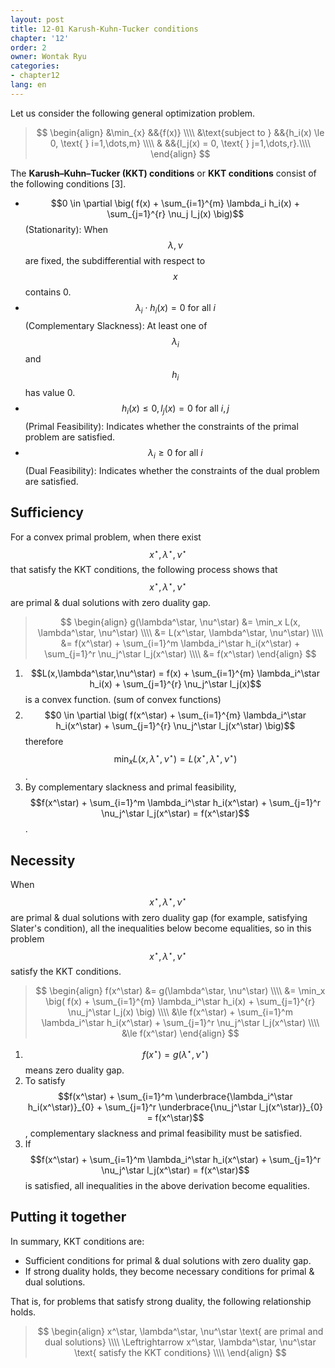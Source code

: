 ```yaml
---
layout: post
title: 12-01 Karush-Kuhn-Tucker conditions
chapter: '12'
order: 2
owner: Wontak Ryu
categories:
- chapter12
lang: en
---
```


<script type="text/x-mathjax-config">
MathJax.Hub.Config({
    displayAlign: "center"
});
</script>

Let us consider the following general optimization problem.

>$$
>\begin{align}
>    &\min_{x} &&{f(x)} \\\\
>    &\text{subject to } &&{h_i(x) \le 0, \text{ } i=1,\dots,m} \\\\
>    & &&{l_j(x) = 0, \text{ } j=1,\dots,r}.\\\\
>\end{align}
>$$

The **Karush–Kuhn–Tucker (KKT) conditions** or **KKT conditions** consist of the following conditions [3].

* $$0 \in \partial \big( f(x) + \sum_{i=1}^{m} \lambda_i h_i(x) + \sum_{j=1}^{r} \nu_j l_j(x) \big)$$ (Stationarity): When $$\lambda, \nu$$ are fixed, the subdifferential with respect to $$x$$ contains 0. 
* $$\lambda_i \cdot h_i(x) = 0 \text{ for all } i$$ (Complementary Slackness):  At least one of $$\lambda_i$$ and $$h_i$$ has value 0.
* $$h_i(x) \le 0, l_j(x) = 0 \text{ for all } i, j$$ (Primal Feasibility): Indicates whether the constraints of the primal problem are satisfied.
* $$\lambda_i \ge 0 \text{ for all } i$$ (Dual Feasibility): Indicates whether the constraints of the dual problem are satisfied.

## Sufficiency
For a convex primal problem, when there exist $$x^\star, \lambda^\star, \nu^\star$$ that satisfy the KKT conditions, the following process shows that $$x^\star, \lambda^\star, \nu^\star$$ are primal & dual solutions with zero duality gap.

>$$
>\begin{align}
>    g(\lambda^\star, \nu^\star) &= \min_x L(x, \lambda^\star, \nu^\star) \\\\
>                                &= L(x^\star, \lambda^\star, \nu^\star) \\\\
>                                &= f(x^\star) + \sum_{i=1}^m \lambda_i^\star h_i(x^\star) + \sum_{j=1}^r \nu_j^\star l_j(x^\star) \\\\
>                                &= f(x^\star)
>\end{align}
>$$

1. $$L(x,\lambda^\star,\nu^\star) = f(x) + \sum_{i=1}^{m} \lambda_i^\star h_i(x) + \sum_{j=1}^{r} \nu_j^\star l_j(x)$$ is a convex function. (sum of convex functions) 
2. $$0 \in \partial \big( f(x^\star) + \sum_{i=1}^{m} \lambda_i^\star h_i(x^\star) + \sum_{j=1}^{r} \nu_j^\star l_j(x^\star) \big)$$therefore $$\min_x L(x, \lambda^\star, \nu^\star) = L(x^\star, \lambda^\star, \nu^\star)$$.
3. By complementary slackness and primal feasibility, $$f(x^\star) + \sum_{i=1}^m \lambda_i^\star h_i(x^\star) + \sum_{j=1}^r \nu_j^\star l_j(x^\star) = f(x^\star)$$.

## Necessity
When $$x^\star, \lambda^\star, \nu^\star$$ are primal & dual solutions with zero duality gap (for example, satisfying Slater's condition), all the inequalities below become equalities, so in this problem $$x^\star, \lambda^\star, \nu^\star$$ satisfy the KKT conditions.
>$$
>\begin{align}
>    f(x^\star) &= g(\lambda^\star, \nu^\star) \\\\
>                   &= \min_x  \big( f(x) + \sum_{i=1}^{m} \lambda_i^\star h_i(x) + \sum_{j=1}^{r} \nu_j^\star l_j(x) \big) \\\\
>                   &\le f(x^\star) + \sum_{i=1}^m \lambda_i^\star h_i(x^\star) + \sum_{j=1}^r \nu_j^\star l_j(x^\star) \\\\
>                   &\le f(x^\star)
>\end{align}
>$$

1. $$f(x^\star) = g(\lambda^\star, \nu^\star)$$ means zero duality gap.
2. To satisfy $$f(x^\star) + \sum_{i=1}^m \underbrace{\lambda_i^\star h_i(x^\star)}_{0} + \sum_{j=1}^r \underbrace{\nu_j^\star l_j(x^\star)}_{0} = f(x^\star)$$, complementary slackness and primal feasibility must be satisfied.
3. If $$f(x^\star) + \sum_{i=1}^m \lambda_i^\star h_i(x^\star) + \sum_{j=1}^r \nu_j^\star l_j(x^\star) = f(x^\star)$$ is satisfied, all inequalities in the above derivation become equalities.

## Putting it together
In summary, KKT conditions are:

* Sufficient conditions for primal & dual solutions with zero duality gap.
* If strong duality holds, they become necessary conditions for primal & dual solutions.

That is, for problems that satisfy strong duality, the following relationship holds.
>$$
>\begin{align}
>    x^\star, \lambda^\star, \nu^\star \text{ are primal and dual solutions} \\\\
>    \Leftrightarrow x^\star, \lambda^\star, \nu^\star \text{ satisfy the KKT conditions} \\\\
>\end{align}
>$$